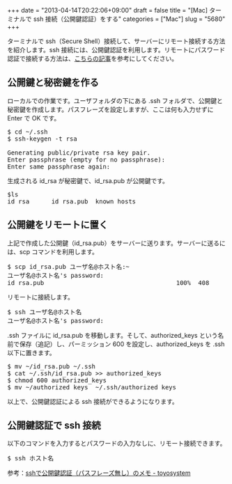 +++
date = "2013-04-14T20:22:06+09:00"
draft = false
title = "[Mac] ターミナルで ssh 接続（公開鍵認証）をする"
categories = ["Mac"]
slug = "5680"
+++

ターミナルで ssh（Secure Shell）接続して、サーバーにリモート接続する方法を紹介します。ssh 接続には、公開鍵認証を利用します。リモートにパスワード認証で接続する方法は、<a href="http://rakuishi.com/mac/5679/" target="_blank">こちらの記事</a>を参考にしてください。

<h2>公開鍵と秘密鍵を作る</h2>

ローカルでの作業です。ユーザフォルダの下にある .ssh フォルダで、公開鍵と秘密鍵を作成します。パスフレーズを設定しますが、ここは何も入力せずに Enter で OK です。

<pre class="prettyprint">$ cd ~/.ssh
$ ssh-keygen -t rsa

Generating public/private rsa key pair.
Enter passphrase (empty for no passphrase): 
Enter same passphrase again: </pre>

生成される id_rsa が秘密鍵で、id_rsa.pub が公開鍵です。

<pre class="prettyprint">$ls
id_rsa		id_rsa.pub	known_hosts
</pre>

<h2>公開鍵をリモートに置く</h2>

上記で作成した公開鍵（id_rsa.pub）をサーバーに送ります。サーバーに送るには、scp コマンドを利用します。

<pre class="prettyprint">$ scp id_rsa.pub ユーザ名@ホスト名:~
ユーザ名@ホスト名's password: 
id_rsa.pub                                    100%  408     0.4KB/s   00:00
</pre>

リモートに接続します。

<pre class="prettyprint">$ ssh ユーザ名@ホスト名
ユーザ名@ホスト名's password:</pre>

.ssh ファイルに id_rsa.pub を移動します。そして、authorized_keys という名前で保存（追記）し、パーミッション 600 を設定し、authorized_keys を .ssh 以下に置きます。

<pre class="prettyprint">$ mv ~/id_rsa.pub ~/.ssh
$ cat ~/.ssh/id_rsa.pub >> authorized_keys
$ chmod 600 authorized_keys 
$ mv ~/authorized_keys  ~/.ssh/authorized_keys
</pre>

以上で、公開鍵認証による ssh 接続ができるようになります。

<h2>公開鍵認証で ssh 接続</h2>

以下のコマンドを入力するとパスワードの入力なしに、リモート接続できます。

<pre class="prettyprint">$ ssh ホスト名</pre>

参考：<a href="http://www.jamboree.jp/cms/archives/238" target="_blank">sshで公開鍵認証（パスフレーズ無し）のメモ - toyosystem</a>
